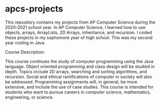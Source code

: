 # apcs-projects
This repository contains my projects from AP Computer Science during the 2020-2021 school year. In AP Computer Science, I learned how to use objects, arrays, ArrayLists, 2D Arrays, inheritance, and recursion. I coded these projects in my sophomore year of high school. This was my second year coding in Java.


Course Description:

This course continues the study of computer programming using the Java language. Object oriented programming and class design will be studied in depth. Topics include 2D arrays, searching and sorting algorithms, and recursion. Social and ethical ramifications of computer in society will also be addressed.
Programming assignments will, in general, be more extensive, and include the use of case studies. This course is intended for students who want to pursue careers in computer science, mathematics, engineering, or science.
